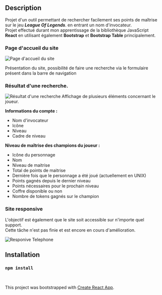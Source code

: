 ## Description
Projet d'un outil permettant de rechercher facilement ses points de maîtrise sur le jeu **_League Of Legends_**. en entrant un nom d'invocateur.<br/>
Projet effectué durant mon apprentissage de la bibliothèque JavaScript **React** en utilisant également **Bootstrap** et **Bootstrap Table** principalement.

### Page d'accueil du site
![Page d'accueil du site](https://puu.sh/Gobao/43733b5a14.jpg)

Présentation du site, possibilité de faire une recherche via le formulaire présent dans la barre de navigation <br/>

### Résultat d'une recherche. 
![Résultat d'une recherche](https://puu.sh/Gobii/2956abbb90.png)
Affichage de plusieurs éléments concernant le joueur.

**Informations du compte :**
<ul>
<li>Nom d'invocateur</li>
<li>Icône</li>
<li>Niveau</li>
<li>Cadre de niveau</li>
</ul>

**Niveau de maîtrise des champions du joueur :**
<ul>
<li>Icône du personnage</li>
<li>Nom</li>
<li>Niveau de maitrise</li>
<li>Total de points de maitrise</li>
<li>Dernière fois que le personnage a été joué (actuellement en UNIX)</li>
<li>Points gagnés depuis le dernier niveau</li>
<li>Points nécessaires pour le prochain niveau</li>
<li>Coffre disponible ou non</li>
<li>Nombre de tokens gagnés sur le champion</li>
</ul>

### Site responsive
L'objectif est également que le site soit accessible sur n'importe quel support. <br/>
Cette tâche n'est pas finie et est encore en cours d'amélioration.

![Responive Telephone](https://puu.sh/GobjV/9802a45b20.png)

## Installation
### `npm install`
<br />

This project was bootstrapped with [Create React App](https://github.com/facebook/create-react-app).
